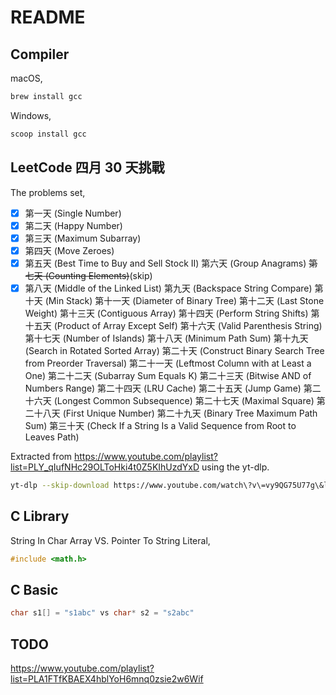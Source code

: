 # README

## Compiler

macOS,

```bash
brew install gcc
```

Windows,

```bat
scoop install gcc
```

## LeetCode 四月 30 天挑戰

The problems set,

- [x] 第一天 (Single Number)
- [x] 第二天 (Happy Number)
- [x] 第三天 (Maximum Subarray)
- [x] 第四天 (Move Zeroes)
- [x] 第五天 (Best Time to Buy and Sell Stock II)
第六天 (Group Anagrams)
~~第七天 (Counting Elements)~~(skip)
- [x] 第八天 (Middle of the Linked List)
第九天 (Backspace String Compare)
第十天 (Min Stack)
第十一天 (Diameter of Binary Tree)
第十二天 (Last Stone Weight)
第十三天 (Contiguous Array)
第十四天 (Perform String Shifts)
第十五天 (Product of Array Except Self)
第十六天 (Valid Parenthesis String)
第十七天 (Number of Islands)
第十八天 (Minimum Path Sum)
第十九天 (Search in Rotated Sorted Array)
第二十天 (Construct Binary Search Tree from Preorder Traversal)
第二十一天 (Leftmost Column with at Least a One)
第二十二天 (Subarray Sum Equals K)
第二十三天 (Bitwise AND of Numbers Range)
第二十四天 (LRU Cache)
第二十五天 (Jump Game)
第二十六天 (Longest Common Subsequence)
第二十七天 (Maximal Square)
第二十八天 (First Unique Number)
第二十九天 (Binary Tree Maximum Path Sum)
第三十天 (Check If a String Is a Valid Sequence from Root to Leaves Path)

Extracted from <https://www.youtube.com/playlist?list=PLY_qIufNHc29OLToHki4t0Z5KIhUzdYxD> using the yt-dlp.

```bash
yt-dlp --skip-download https://www.youtube.com/watch\?v\=vy9QG75U77g\&list\=PLY_qIufNHc29OLToHki4t0Z5KIhUzdYxD --dump-single-json > output.json
```

## C Library

String In Char Array VS. Pointer To String Literal,

```c
#include <math.h>
```

## C Basic

```c
char s1[] = "s1abc" vs char* s2 = "s2abc"
```

## TODO

<https://www.youtube.com/playlist?list=PLA1FTfKBAEX4hblYoH6mnq0zsie2w6Wif>
